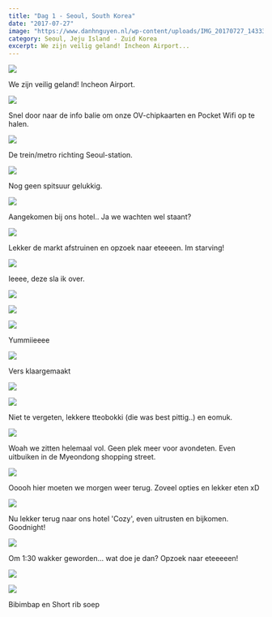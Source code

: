 ```yaml
---
title: "Dag 1 - Seoul, South Korea"
date: "2017-07-27"
image: "https://www.danhnguyen.nl/wp-content/uploads/IMG_20170727_143330.jpg"
category: Seoul, Jeju Island - Zuid Korea
excerpt: We zijn veilig geland! Incheon Airport...
---
```


![](https://www.danhnguyen.nl/wp-content/uploads//IMG_20170727_143330-700x394.jpg)

We zijn veilig geland! Incheon Airport.

![](https://www.danhnguyen.nl/wp-content/uploads//CC6AB988-A3DC-4410-8504-BEE30C529CB8-700x394.jpg)

Snel door naar de info balie om onze OV-chipkaarten en Pocket Wifi op te halen.

![](https://www.danhnguyen.nl/wp-content/uploads//93967E67-6F43-4144-A3A2-EFAD66ADBE18-700x394.jpg)

De trein/metro richting Seoul-station.

![](https://www.danhnguyen.nl/wp-content/uploads//FA18218F-2FEE-426B-89EE-6EFCFB0ABC75-700x394.jpg)

Nog geen spitsuur gelukkig.

![](https://www.danhnguyen.nl/wp-content/uploads//91894790-E7B5-4763-A6C8-4FB525532627-700x394.jpg)

Aangekomen bij ons hotel.. Ja we wachten wel staant?

![](https://www.danhnguyen.nl/wp-content/uploads//CF9A413C-88BD-410A-9D1C-EC68BE23AA09-700x394.jpg)

Lekker de markt afstruinen en opzoek naar eteeeen. Im starving!

![](https://www.danhnguyen.nl/wp-content/uploads//9A05A14B-95DD-4FF2-A625-2F45ABDFA396-700x394.jpg)

Ieeee, deze sla ik over.

![](https://www.danhnguyen.nl/wp-content/uploads//6C638831-BDBD-4B60-B1EE-5D15C08C1382-700x394.jpg)

![](https://www.danhnguyen.nl/wp-content/uploads//6EE6A3F3-A69E-4620-AD47-2B694F30A238-700x394.jpg)

![](https://www.danhnguyen.nl/wp-content/uploads//B3BEFA0A-19D2-4304-8C14-5AF7C920D923-700x394.jpg)

Yummiieeee

![](https://www.danhnguyen.nl/wp-content/uploads//88E29719-3AA0-468F-94CF-A4E21ACE8E8A-700x394.jpg)

Vers klaargemaakt

![](https://www.danhnguyen.nl/wp-content/uploads//01F28BB8-FEFD-48C2-910D-8CAB8CAAF938-700x394.jpg)


![](https://www.danhnguyen.nl/wp-content/uploads//A635E58F-D719-4616-8CFC-D7FAD4EEF745-700x394.jpg)

Niet te vergeten, lekkere tteobokki (die was best pittig..) en eomuk.

![](https://www.danhnguyen.nl/wp-content/uploads//756F8150-3387-48E5-9568-31BC33E1A523-700x394.jpg)

Woah we zitten helemaal vol. Geen plek meer voor avondeten. Even uitbuiken in de Myeondong shopping street.

![](https://www.danhnguyen.nl/wp-content/uploads//5ED64645-F525-477A-836D-05223F18D66D-700x394.jpg)

Ooooh hier moeten we morgen weer terug. Zoveel opties en lekker eten xD

![](https://www.danhnguyen.nl/wp-content/uploads//42F54FA3-822D-4AD4-AED0-A1AECFDB1014-700x394.jpg)

Nu lekker terug naar ons hotel 'Cozy', even uitrusten en bijkomen. Goodnight!

![](https://www.danhnguyen.nl/wp-content/uploads//08874D88-C865-420B-A0A2-1138897544FF-700x394.jpg)

Om 1:30 wakker geworden... wat doe je dan? Opzoek naar eteeeeen!

![](https://www.danhnguyen.nl/wp-content/uploads//FA4029F7-AF45-4C24-8109-7B2332373318-700x394.jpg)

![](https://www.danhnguyen.nl/wp-content/uploads//C60D5CEC-00F9-4347-A711-874A04A6BD44-700x394.jpg)

Bibimbap en Short rib soep
